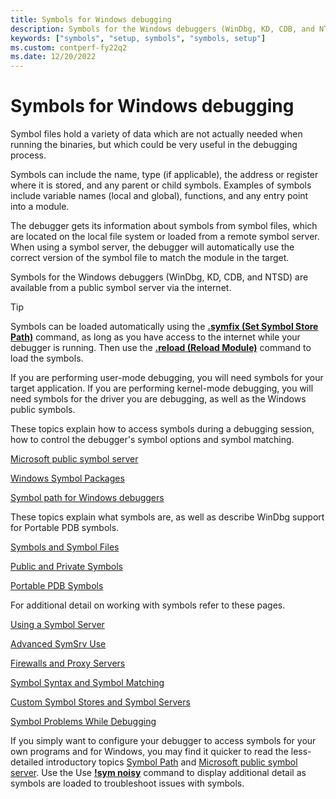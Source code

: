 ```yaml
---
title: Symbols for Windows debugging
description: Symbols for the Windows debuggers (WinDbg, KD, CDB, and NTSD) are available from a public symbol server. 
keywords: ["symbols", "setup, symbols", "symbols, setup"]
ms.custom: contperf-fy22q2
ms.date: 12/20/2022
---
```


# Symbols for Windows debugging

Symbol files hold a variety of data which are not actually needed when running the binaries, but which could be very useful in the debugging process.

Symbols can include the name, type (if applicable), the address or register where it is stored, and any parent or child symbols. Examples of symbols include variable names (local and global), functions, and any entry point into a module.

The debugger gets its information about symbols from symbol files, which are located on the local file system or loaded from a remote symbol server. When using a symbol server, the debugger will automatically use the correct version of the symbol file to match the module in the target. 

Symbols for the Windows debuggers (WinDbg, KD, CDB, and NTSD) are available from a public symbol server via the internet. 

>[!TIP] 
> Symbols can be loaded automatically using the [**.symfix (Set Symbol Store Path)**](../debuggercmds/-symfix--set-symbol-store-path-.md) command, as long as you have access to the internet while your debugger is running. Then use the [**.reload (Reload Module)**](../debuggercmds/-reload--reload-module-.md) command to load the symbols.

If you are performing user-mode debugging, you will need symbols for your target application. If you are performing kernel-mode debugging, you will need symbols for the driver you are debugging, as well as the Windows public symbols. 

These topics explain how to access symbols during a debugging session, how to control the debugger's symbol options and symbol matching.

[Microsoft public symbol server](microsoft-public-symbols.md)

[Windows Symbol Packages](debugger-download-symbols.md)

[Symbol path for Windows debuggers](symbol-path.md)

These topics explain what symbols are, as well as describe WinDbg support for Portable PDB symbols.

[Symbols and Symbol Files](symbols-and-symbol-files.md)

[Public and Private Symbols](public-and-private-symbols.md)

[Portable PDB Symbols](symbols-portable-pdb.md)

For additional detail on working with symbols refer to these pages.

[Using a Symbol Server](using-a-symbol-server.md)

[Advanced SymSrv Use](advanced-symsrv-use.md)

[Firewalls and Proxy Servers](firewalls-and-proxy-servers.md)

[Symbol Syntax and Symbol Matching](symbol-syntax-and-symbol-matching.md)

[Custom Symbol Stores and Symbol Servers](symbol-stores-and-symbol-servers.md)

[Symbol Problems While Debugging](symbol-problems-while-debugging.md)

If you simply want to configure your debugger to access symbols for your own programs and for Windows, you may find it quicker to read the less-detailed introductory topics [Symbol Path](symbol-path.md) and [Microsoft public symbol server](microsoft-public-symbols.md). Use the Use [**!sym noisy**](../debuggercmds/-sym.md) command to display additional detail as symbols are loaded to troubleshoot issues with symbols. 

 
